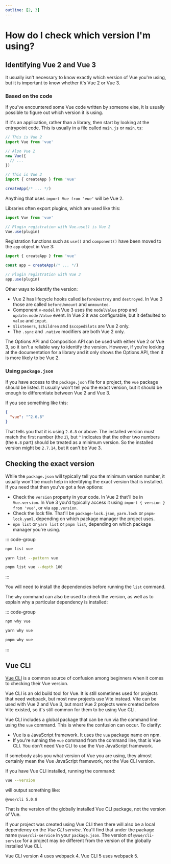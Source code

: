 ```yaml
---
outline: [2, 3]
---
```

# How do I check which version I'm using?

## Identifying Vue 2 and Vue 3

It usually isn't necessary to know exactly which version of Vue you're using, but it is important to know whether it's Vue 2 or Vue 3.

### Based on the code

If you've encountered some Vue code written by someone else, it is usually possible to figure out which version it is using.

If it's an application, rather than a library, then start by looking at the entrypoint code. This is usually in a file called `main.js` or `main.ts`:

```js
// This is Vue 2
import Vue from 'vue'

// Also Vue 2
new Vue({
  // ...
})
```

```js
// This is Vue 3
import { createApp } from 'vue'

createApp(/* ... */)
```

Anything that uses `import Vue from 'vue'` will be Vue 2.

Libraries often export plugins, which are used like this:

```js
import Vue from 'vue'

// Plugin registration with Vue.use() is Vue 2
Vue.use(plugin)
```

Registration functions such as `use()` and `component()` have been moved to the `app` object in Vue 3:

```js
import { createApp } from 'vue'

const app = createApp(/* ... */)

// Plugin registration with Vue 3
app.use(plugin)
```

Other ways to identify the version:

- Vue 2 has lifecycle hooks called `beforeDestroy` and `destroyed`. In Vue 3 those are called `beforeUnmount` and `unmounted`.
- Component `v-model` in Vue 3 uses the `modelValue` prop and `update:modelValue` event. In Vue 2 it was configurable, but it defaulted to `value` and `input`.
- `$listeners`, `$children` and `$scopedSlots` are Vue 2 only.
- The `.sync` and `.native` modifiers are both Vue 2 only.

The Options API and Composition API can be used with either Vue 2 or Vue 3, so it isn't a reliable way to identify the version. However, if you're looking at the documentation for a library and it only shows the Options API, then it is more likely to be Vue 2.

### Using `package.json`

If you have access to the `package.json` file for a project, the `vue` package should be listed. It usually won't tell you the exact version, but it should be enough to differentiate between Vue 2 and Vue 3.

If you see something like this:

```json
{
  "vue": "^2.6.8"
}
```

That tells you that it is using `2.6.8` or above. The installed version must match the first number (the `2`), but `^` indicates that the other two numbers (the `6.8` part) should be treated as a minimum version. So the installed version might be `2.7.14`, but it can't be Vue 3.

## Checking the exact version

While the `package.json` will typically tell you the minimum version number, it usually won't be much help in identifying the exact version that is installed. If you need that then you've got a few options:

- Check the `version` property in your code. In Vue 2 that'll be in `Vue.version`. In Vue 3 you'd typically access it using `import { version } from 'vue'`, or via `app.version`.
- Check the lock file. That'll be `package-lock.json`, `yarn.lock` or `pnpm-lock.yaml`, depending on which package manager the project uses.
- `npm list` or `yarn list` or `pnpm list`, depending on which package manager you're using.

::: code-group

```sh [npm]
npm list vue
```

```sh [yarn]
yarn list --pattern vue
```

```sh [pnpm]
pnpm list vue --depth 100
```

:::

You will need to install the dependencies before running the `list` command.

The `why` command can also be used to check the version, as well as to explain why a particular dependency is installed:

::: code-group

```sh [npm]
npm why vue
```

```sh [yarn]
yarn why vue
```

```sh [pnpm]
pnpm why vue
```

:::

## Vue CLI

[Vue CLI](https://cli.vuejs.org/) is a common source of confusion among beginners when it comes to checking their Vue version.

Vue CLI is an old build tool for Vue. It is still sometimes used for projects that need webpack, but most new projects use Vite instead. Vite can be used with Vue 2 and Vue 3, but most Vue 2 projects were created before Vite existed, so it's still common for them to be using Vue CLI.

Vue CLI includes a global package that can be run via the command line using the `vue` command. This is where the confusion can occur. To clarify:

- Vue is a JavaScript framework. It uses the `vue` package name on npm.
- If you're running the `vue` command from the command line, that is Vue CLI. You don't need Vue CLI to use the Vue JavaScript framework.

If somebody asks you what version of Vue you are using, they almost certainly mean the Vue JavaScript framework, not the Vue CLI version.

If you have Vue CLI installed, running the command:

```sh
vue --version
```

will output something like:

```
@vue/cli 5.0.8
```

That is the version of the globally installed Vue CLI package, not the version of Vue.

If your project was created using Vue CLI then there will also be a local dependency on the *Vue CLI service*. You'll find that under the package name `@vue/cli-service` in your `package.json`. The version of `@vue/cli-service` for a project may be different from the version of the globally installed Vue CLI.

Vue CLI version 4 uses webpack 4. Vue CLI 5 uses webpack 5.
